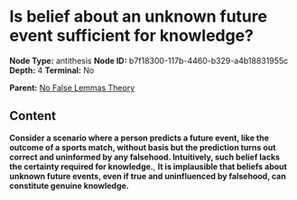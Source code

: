 # Is belief about an unknown future event sufficient for knowledge?

**Node Type:** antithesis
**Node ID:** b7f18300-117b-4460-b329-a4b18831955c
**Depth:** 4
**Terminal:** No

**Parent:** [No False Lemmas Theory](no-false-lemmas-theory-synthesis-884b146f-cb74-4d36-9504-4541ef9602c6.md)

## Content

**Consider a scenario where a person predicts a future event, like the outcome of a sports match, without basis but the prediction turns out correct and uninformed by any falsehood. Intuitively, such belief lacks the certainty required for knowledge.**, **It is implausible that beliefs about unknown future events, even if true and uninfluenced by falsehood, can constitute genuine knowledge.**
